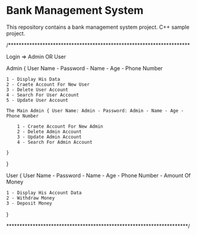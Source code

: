 # Bank Management System
This repository contains a bank management system project. C++ sample project.

/*********************************************************************

Login => Admin OR User

Admin { User Name - Password - Name - Age - Phone Number

    1 - Display His Data
    2 - Craete Account For New User
    3 - Delete User Account
    4 - Search For User Account
    5 - Update User Account

    The Main Admin { User Name: Admin - Password: Admin - Name - Age - Phone Number
        
        1 - Craete Account For New Admin
        2 - Delete Admin Account
        3 - Update Admin Account
        4 - Search For Admin Account
    
    }

}

User { User Name - Password - Name - Age - Phone Number - Amount Of Money

    1 - Display His Account Data
    2 - Withdraw Money
    3 - Deposit Money

}

*********************************************************************/

